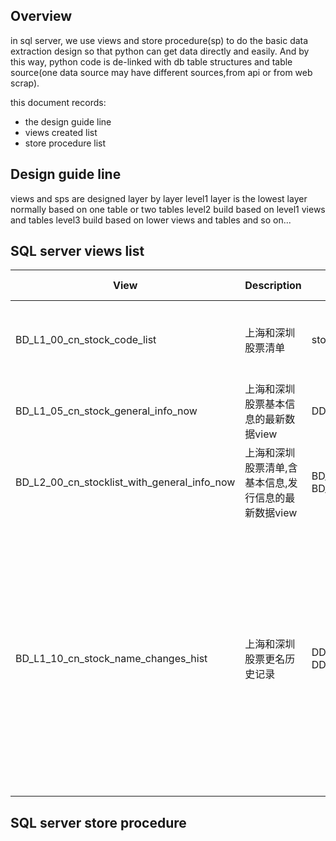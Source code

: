 ## Overview
in sql server, we use views and store procedure(sp) to do the basic data extraction design so that python can get data directly and easily. And by this way, python code is de-linked with db table structures and table source(one data source may have different sources,from api or from web scrap).

this document records:
+ the design guide line
+ views created list
+ store procedure list


## Design guide line
views and sps are designed layer by layer
level1 layer is the lowest layer normally based on one table or two tables
level2 build based on level1 views and tables
level3 build based on lower views and tables 
and so on...

## SQL server views list
| View | Description | datasource | conditions |comment|Used in program|
|---|---|---|---|---|---|
|BD_L1_00_cn_stock_code_list|上海和深圳股票清单|stock_basic_info(tquant)|-|带上市日期|used in get_cn_stocklist in df2db module,don't change this view|
|BD_L1_05_cn_stock_general_info_now|上海和深圳股票基本信息的最新数据view|DD_stock_company_general_info_eastmoney|-|-|-|
|BD_L2_00_cn_stocklist_with_general_info_now|上海和深圳股票清单,含基本信息,发行信息的最新数据view|BD_L1_00_cn_stock_code_list BD_L1_05_cn_stock_general_info_now|-|-|-|
|BD_L1_10_cn_stock_name_changes_hist|上海和深圳股票更名历史记录|DD_stock_name_change_hist_qq DD_stock_name_change_hist_Tquant|-|只有更名的历史记录,没有整个股票名称的历史,从上市日开始到第一条更名记录之间的名称可以取第一条更名记录里的证券名称,这个逻辑需要在程序中进行处理|-|

## SQL server store procedure

